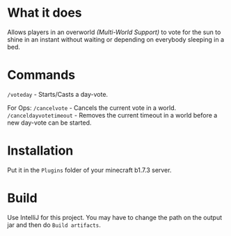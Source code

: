 # What it does
Allows players in an overworld *(Multi-World Support)* to vote for the sun to shine in an instant without waiting or depending on everybody sleeping in a bed.

# Commands
`/voteday` - Starts/Casts a day-vote.

For Ops:
`/cancelvote` - Cancels the current vote in a world.
`/canceldayvotetimeout` - Removes the current timeout in a world before a new day-vote can be started.

# Installation
Put it in the `Plugins` folder of your minecraft b1.7.3 server.

# Build
Use IntelliJ for this project. You may have to change the path on the output jar and then do `Build artifacts`.

